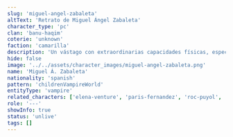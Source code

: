 ```yaml
---
slug: 'miguel-angel-zabaleta'
altText: 'Retrato de Miguel Ángel Zabaleta'
character_type: 'pc'
clan: 'banu-haqim'
coterie: 'unknown'
faction: 'camarilla'
description: 'Un vástago con extraordinarias capacidades físicas, especialmente destacado por su velocidad sobrenatural y habilidades de combate. Se muestra pragmático en sus acciones y tiene un particular interés en aliarse con la Camarilla, buscando establecer conexiones políticas sólidas en la ciudad.'
hide: false
image: '../../assets/character_images/miguel-angel-zabaleta.png'
name: 'Miguel Á. Zabaleta'
nationality: 'spanish'
pattern: 'childrenVampireWorld'
entityType: 'vampire'
related_characters: ['elena-venture', 'paris-fernandez', 'roc-puyol', 'ezequiel-medina']
role: '---'
showInfo: true
status: 'unlive'
tags: []
---
```

